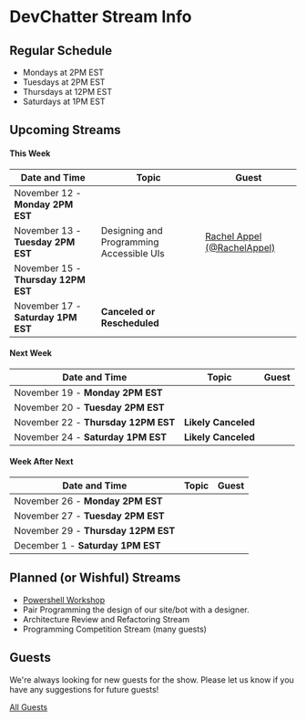 # DevChatter Stream Info

## Regular Schedule

 - Mondays at 2PM EST
 - Tuesdays at 2PM EST
 - Thursdays at 12PM EST
 - Saturdays at 1PM EST
 

## Upcoming Streams

#### This Week

| Date and Time                   | Topic         | Guest         |
| ------------------------------- | ------------- | ------------- |
| November 12 - **Monday 2PM EST** |  |  |
| November 13 - **Tuesday 2PM EST** | Designing and Programming Accessible UIs | [Rachel Appel (@RachelAppel)](https://twitter.com/RachelAppel) |
| November 15 - **Thursday 12PM EST** |  |  |
| November 17 - **Saturday 1PM EST** | **Canceled or Rescheduled** |  |

#### Next Week

| Date and Time                   | Topic         | Guest         |
| ------------------------------- | ------------- | ------------- |
| November 19 - **Monday 2PM EST** |  |  |
| November 20 - **Tuesday 2PM EST** |  |  |
| November 22 - **Thursday 12PM EST** | **Likely Canceled** |  |
| November 24 - **Saturday 1PM EST** | **Likely Canceled** |  |

#### Week After Next

| Date and Time                   | Topic         | Guest         |
| ------------------------------- | ------------- | ------------- |
| November 26 - **Monday 2PM EST** |  |  |
| November 27 - **Tuesday 2PM EST** |  |  |
| November 29 - **Thursday 12PM EST** |  |  |
| December 1 - **Saturday 1PM EST** |  |  |

## Planned (or Wishful) Streams

 - [Powershell Workshop](https://github.com/DevChatter/StreamInfo/issues/11)
 - Pair Programming the design of our site/bot with a designer.
 - Architecture Review and Refactoring Stream
 - Programming Competition Stream (many guests)

## Guests

We're always looking for new guests for the show. Please let us know if you have any suggestions for future guests!
 
[All Guests](Guests.md)
